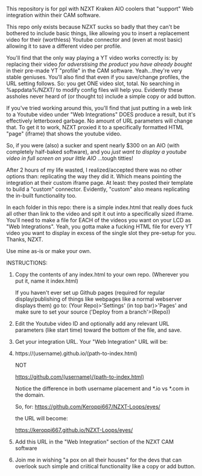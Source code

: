 This repository is for ppl with NZXT Kraken AIO coolers that "support" Web integration within their CAM software.

This repo only exists because NZXT sucks so badly that they can't be bothered to include basic things, like allowing you to insert a replacement video for their (worthless) Youtube connector and (even at most basic) allowing it to save a different video per profile.

You'll find that the only way playing a YT video works correctly is: by replacing their video *for adverstising the product you have already bought* in their pre-made YT "profile" in the CAM software. Yeah...they're very stable geniuses. 
You'll also find that even if you save/change profiles, the URL setting follows. So: you get ONE video slot, total. No searching in %appdata%/NZXT/ to modify config files will help you.
Evidently these assholes never heard of (or thought to) include a simple copy or add button.

If you've tried working around this, you'll find that just putting in a web link to a Youtube video under "Web Integrations" DOES produce a result, but it's effectively letterboxed garbage. 
No amount of URL parameters will change that. To get it to work, NZXT proxied it to a specifically formatted HTML "page" (iframe) that shows the youtube video.

So, if you were (also) a sucker and spent nearly $300 on an AIO (with completely half-baked software), and you *just want to display a youtube video in full screen on your little AIO* ...tough titties!

After 2 hours of my life wasted, I realized/accepted there was no other options than: replicating the way they did it. Which means pointing the integration at their custom iframe page.
At least: they posted their template to build a "custom" connector. Evidently, "custom" also means replicating the in-built functionality too.

In each folder in this repo: there is a simple index.html that really does fuck all other than link to the video and spit it out into a specifically sized iframe. You'll need to make a file for EACH of the videos you want on your LCD as "Web Integrations". 
Yeah, you gotta make a fucking HTML file for every YT video you want to display in excess of the single slot they pre-setup for you. Thanks, NZXT.

Use mine as-is or make your own.

INSTRUCTIONS:
1. Copy the contents of any index.html to your own repo. (Wherever you put it, name it index.html)

    If you haven't ever set up Github pages (required for regular display/publishing of things like webpages like a normal webserver displays them) go to:
    (Your Repo)>'Settings' (in top bar)>'Pages' and make sure to set your source ('Deploy from a branch'>(Repo))

2. Edit the Youtube video ID and optionally add any relevant URL parameters (like start time) toward the bottom of the file, and save.

3. Get your integration URL. Your "Web Integration" URL will be:
4. 
    https://(username).github.io/(path-to-index.html)
   
    NOT
   
    https://github.com/(username)/(path-to-index.html)
    
    Notice the difference in both username placement and *.io vs *.com in the domain.
    
    So, for:
    https://github.com/Keroppi667/NZXT-Loops/eyes/
   
    the URL will become:
   
    https://keroppi667.github.io/NZXT-Loops/eyes/

5. Add this URL in the "Web Integration" section of the NZXT CAM software

6. Join me in wishing "a pox on all their houses" for the devs that can overlook such simple and criitical functionality like a copy or add button.
